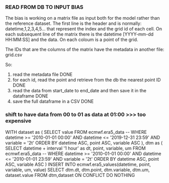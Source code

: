 ### READ FROM DB TO INPUT BIAS
The bias is working on a matrix file as input both for the model rather than the reference dataset.
The first line is the header and is normally: datetime,1,2,3,4,5... that represent the index and the grid id of each cell.
On each subsequent line of the matrix there is the datetime [YYYY-mm-dd HH:MM:SS] and the data.
On each coloum is a point of the grid.

The IDs that are the columns of the matrix have the metadata in another file: grid.csv

So:
1. read the metadata file                                                                   DONE
2. for each id, read the point and retrieve from the db the nearest point ID                DONE
3. read the data from start_date to end_date and then save it in the dataframe              DONE
4. save the full dataframe in a CSV                                                         DONE

### shift to have data from 00 to 01 as data at 01:00 >>> too expensive
WITH dataset as (
	SELECT value FROM ecmwf.era5_data
-- 	WHERE datetime >= '2010-01-01 00:00' AND datetime <= '2019-12-31 23:59' AND variable = '2t'
	ORDER BY datetime ASC, point ASC, variable ASC
),
dtm as (
	SELECT datetime + interval '1 hour' as dt, point, variable, um FROM ecmwf.era5_data
-- 	WHERE datetime >= '2010-01-01 00:00' AND datetime <= '2010-01-01 23:59' AND variable = '2t'
	ORDER BY datetime ASC, point ASC, variable ASC
)
INSERT INTO ecmwf.era5_values(datetime, point, variable, um, value)
SELECT dtm.dt, dtm.point, dtm.variable, dtm.um, dataset.value
FROM dtm,dataset
ON CONFLICT DO NOTHING